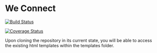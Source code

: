 # We Connect

[![Build Status](https://travis-ci.org/Bamiji/we-connect.svg?branch=develop)](https://travis-ci.org/Bamiji/we-connect)

[![Coverage Status](https://coveralls.io/repos/github/Bamiji/we-connect/badge.svg?branch=master)](https://coveralls.io/github/Bamiji/we-connect?branch=develop)

Upon cloning the repository in its current state, you will be able to access the existing html templates within the templates folder.

